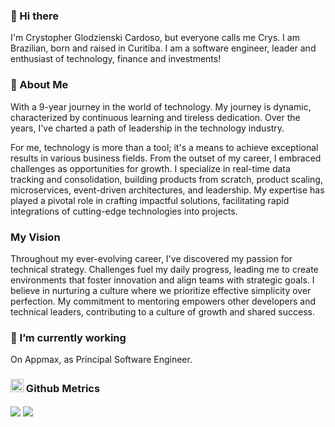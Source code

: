 ### 👋 Hi there

I'm Crystopher Glodzienski Cardoso, but everyone calls me Crys. I am Brazilian, born and raised in Curitiba.
I am a software engineer, leader and enthusiast of technology, finance and investments!

### 🚀 About Me
With a 9-year journey in the world of technology. My journey is dynamic, characterized by continuous learning and tireless dedication. Over the years, I've charted a path of leadership in the technology industry.

For me, technology is more than a tool; it's a means to achieve exceptional results in various business fields. From the outset of my career, I embraced challenges as opportunities for growth. I specialize in real-time data tracking and consolidation, building products from scratch, product scaling, microservices, event-driven architectures, and leadership. My expertise has played a pivotal role in crafting impactful solutions, facilitating rapid integrations of cutting-edge technologies into projects.

###  My Vision
Throughout my ever-evolving career, I've discovered my passion for technical strategy. Challenges fuel my daily progress, leading me to create environments that foster innovation and align teams with strategic goals. I believe in nurturing a culture where we prioritize effective simplicity over perfection. My commitment to mentoring empowers other developers and technical leaders, contributing to a culture of growth and shared success.

### 🔭 I’m currently working 
On Appmax, as Principal Software Engineer.

### <img src="https://github.com/get-icon/geticon/raw/master/icons/github-icon.svg" width="21px" height="21px"> Github Metrics

<img align="center" src="https://github-readme-stats.vercel.app/api?username=glodzienski&show_icons=true&theme=tokyonight" />
<img align="center" src="https://github-readme-stats.vercel.app/api/top-langs/?username=glodzienski" />

<!--
**glodzienski/glodzienski** is a ✨ _special_ ✨ repository because its `README.md` (this file) appears on your GitHub profile.

Here are some ideas to get you started:

- 🔭 I’m currently working on ...
- 🌱 I’m currently learning ...
- 👯 I’m looking to collaborate on ...
- 🤔 I’m looking for help with ...
- 💬 Ask me about ...
- 📫 How to reach me: ...
- 😄 Pronouns: ...
- ⚡ Fun fact: ...
-->
